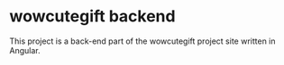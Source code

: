 # wowcutegift backend

This project is a back-end part of the wowcutegift project site written in Angular.
